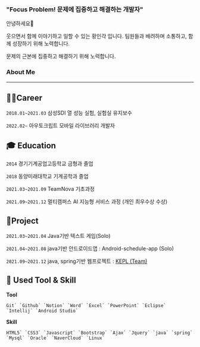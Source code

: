 ### "Focus Problem! 문제에 집중하고 해결하는 개발자"

안녕하세요👋

웃으면서 함께 이야기하고 일할 수 있는 황인각 입니다. 팀원들과 배려하며 소통하고, 함께 성장하기 위해 노력합니다.

문제의 근본에 집중하고 해결하기 위해 노력합니다.



### About Me

------

## **👩‍💻Career**

`2018.01~2021.03` 삼성SDI 열 성능 실험, 실험실 유지보수

`2022.02~` 아우토크립트 모바일 라이브러리 개발자



## **🎓 Education**

`2014` 경기기계공업고등학교 금형과 졸업

`2018` 동양미래대학교 기계공학과 졸업

`2021.03~2021.09` TeamNova 기초과정

`2021.09~2021.12` 멀티캠퍼스 AI 지능형 서비스 과정 (개인 최우수상 수상)



## 🧾Project

`2021.03~2021.04` Java기반 텍스트 게임(Solo)

`2021.04~2021.08` java기반 안드로이드앱 : Android-schedule-app (Solo)

`2021.09~2021.12` java, spring기반 웹프로젝트 : [KEPL (Team)](http://49.50.163.46:8080/home) 



## 📝 **Used Tool & Skill**

**Tool**

```
Git` `Github` `Notion` `Word` `Excel` `PowerPoint` `Eclipse` `Intellij` `Android Studio`
```

**Skill**

```
HTML5` `CSS3` `Javascript` `Bootstrap` `Ajax` `Jquery` `java` `spring` `Mysql` `Oracle` `NaverCloud` `Linux`
```

